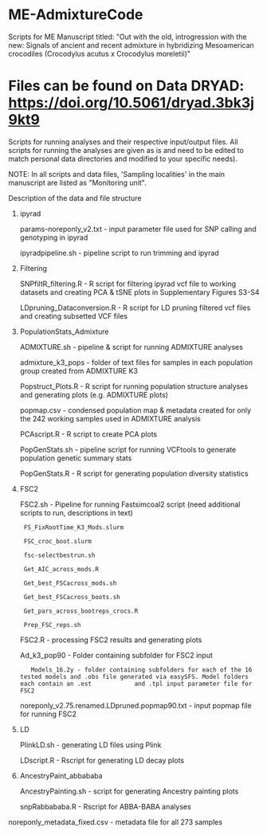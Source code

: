 # ME-AdmixtureCode
Scripts for ME Manuscript titled: "Out with the old, introgression with the new: Signals of ancient and recent admixture in hybridizing Mesoamerican crocodiles (Crocodylus acutus x Crocodylus moreletii)"

# Files can be found on Data DRYAD: https://doi.org/10.5061/dryad.3bk3j9kt9

Scripts for running analyses and their respective input/output files. All scripts for running the analyses are given as is and need to be edited to match personal data directories and modified to your specific needs).

NOTE: In all scripts and data files, 'Sampling localities' in the main manuscript are listed as "Monitoring unit".

Description of the data and file structure

1. ipyrad

    params-noreponly_v2.txt - input parameter file used for SNP calling and genotyping in ipyrad

    ipyradpipeline.sh - pipeline script to run trimming and ipyrad

2. Filtering 


    SNPfiltR_filtering.R - R script for filtering ipyrad vcf file to working datasets and creating PCA & tSNE plots in Supplementary Figures S3-S4

    LDpruning_Dataconversion.R - R script for LD pruning filtered vcf files and creating subsetted VCF files 

3. PopulationStats_Admixture

    ADMIXTURE.sh - pipeline & script for running ADMIXTURE analyses

    admixture_k3_pops - folder of text files for samples in each population group created from ADMIXTURE K3

    Popstruct_Plots.R - R script for running population structure analyses and generating plots (e.g. ADMIXTURE plots)

    popmap.csv - condensed population map & metadata created for only the 242 working samples used in ADMIXTURE analysis

    PCAscript.R - R script to create PCA plots

    PopGenStats.sh - pipeline script for running VCFtools to generate population genetic summary stats 

    PopGenStats.R - R script for generating population diversity statistics 

4. FSC2 

    FSC2.sh - Pipeline for running Fastsimcoal2 script (need additional scripts to run, descriptions in text)

        FS_FixRootTime_K3_Mods.slurm 

        FSC_croc_boot.slurm

        fsc-selectbestrun.sh

        Get_AIC_across_mods.R

        Get_best_FSCacross_mods.sh

        Get_best_FSCacross_boots.sh

        Get_pars_across_bootreps_crocs.R

        Prep_FSC_reps.sh

    FSC2.R - processing FSC2 results and generating plots 

    Ad_k3_pop90 - Folder containing subfolder for FSC2 input 

          Models_16.2y - folder containing subfolders for each of the 16 tested models and .obs file generated via easySFS. Model folders each contain an .est            and .tpl input parameter file for FSC2 

    noreponly_v2.75.renamed.LDpruned.popmap90.txt - input popmap file for running FSC2

5. LD

    PlinkLD.sh - generating LD files using Plink 

    LDscript.R - Rscript for generating LD decay plots 

6. AncestryPaint_abbababa

    AncestryPainting.sh - script for generating Ancestry painting plots

    snpRabbababa.R - Rscript for ABBA-BABA analyses

noreponly_metadata_fixed.csv - metadata file for all 273 samples 
